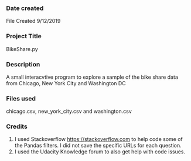 ### Date created
File Created 9/12/2019

### Project Title
BikeShare.py

### Description
A small interacvtive program to explore a sample of the bike share data from Chicago, New York City and Washington DC

### Files used
chicago.csv, new_york_city.csv and washington.csv

### Credits
1. I used Stackoverflow https://stackoverflow.com to help code some of the Pandas filters. I did not save the specific URLs for each question.
2. I used the Udacity Knowledge forum to also get help with code issues.

